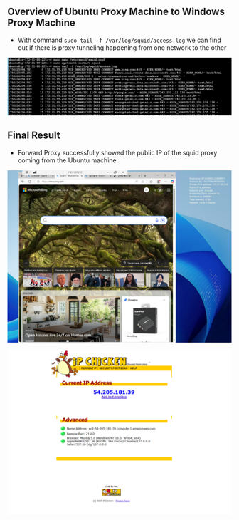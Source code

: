 ## Overview of Ubuntu Proxy Machine to Windows Proxy Machine

- With command `sudo tail -f /var/log/squid/access.log` we can find out if there is proxy tunneling happening from one network to the other 

![](assets/squid.png)


## Final Result 

- Forward Proxy successfully showed the public IP of the squid proxy coming from the Ubuntu machine

![](assets/windowsinternet.png)

![](assets/ipchicken.png)